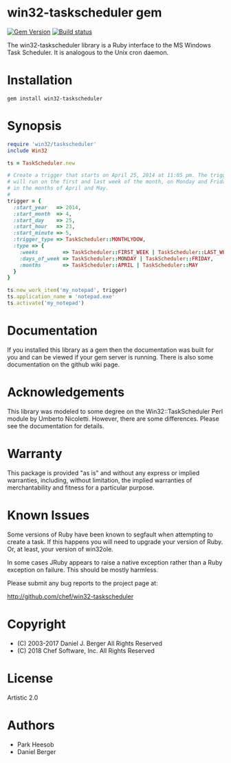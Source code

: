 # win32-taskscheduler gem

[![Gem Version](https://badge.fury.io/rb/win32-taskscheduler.svg)](https://badge.fury.io/rb/win32-taskscheduler)
[![Build status](https://ci.appveyor.com/api/projects/status/3bh741beu9bl9g87/branch/ole?svg=true)](https://ci.appveyor.com/project/chef/win32-taskscheduler/branch/ole)

The win32-taskscheduler library is a Ruby interface to the MS Windows Task Scheduler. It is analogous to the Unix cron daemon.

# Installation

```
gem install win32-taskscheduler
```

# Synopsis

```ruby
require 'win32/taskscheduler'
include Win32

ts = TaskScheduler.new

# Create a trigger that starts on April 25, 2014 at 11:05 pm. The trigger
# will run on the first and last week of the month, on Monday and Friday,
# in the months of April and May.
#
trigger = {
  :start_year   => 2014,
  :start_month  => 4,
  :start_day    => 25,
  :start_hour   => 23,
  :start_minute => 5,
  :trigger_type => TaskScheduler::MONTHLYDOW,
  :type => {
    :weeks        => TaskScheduler::FIRST_WEEK | TaskScheduler::LAST_WEEK,
    :days_of_week => TaskScheduler::MONDAY | TaskScheduler::FRIDAY,
    :months       => TaskScheduler::APRIL | TaskScheduler::MAY
  }
}

ts.new_work_item('my_notepad', trigger)
ts.application_name = 'notepad.exe'
ts.activate('my_notepad')
```

# Documentation

If you installed this library as a gem then the documentation was built for you and can be viewed if your gem server is running. There is also some documentation on the github wiki page.

# Acknowledgements

This library was modeled to some degree on the Win32::TaskScheduler Perl module by Umberto Nicoletti. However, there are some differences. Please see the documentation for details.

# Warranty

This package is provided "as is" and without any express or implied warranties, including, without limitation, the implied warranties of merchantability and fitness for a particular purpose.

# Known Issues

Some versions of Ruby have been known to segfault when attempting to create a task. If this happens you will need to upgrade your version of Ruby. Or, at least, your version of win32ole.

In some cases JRuby appears to raise a native exception rather than a Ruby exception on failure. This should be mostly harmless.

Please submit any bug reports to the project page at:

<http://github.com/chef/win32-taskscheduler>

# Copyright

- (C) 2003-2017 Daniel J. Berger All Rights Reserved
- (C) 2018 Chef Software, Inc. All Rights Reserved

# License

Artistic 2.0

# Authors

- Park Heesob
- Daniel Berger
